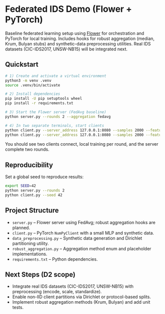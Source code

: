 # Federated IDS Demo (Flower + PyTorch)

Baseline federated learning setup using [Flower](https://flower.dev) for orchestration and PyTorch for local training. Includes hooks for robust aggregation (median, Krum, Bulyan stubs) and synthetic-data preprocessing utilities. Real IDS datasets (CIC-IDS2017, UNSW-NB15) will be integrated next.

## Quickstart

```bash
# 1) Create and activate a virtual environment
python3 -m venv .venv
source .venv/bin/activate

# 2) Install dependencies
pip install -U pip setuptools wheel
pip install -r requirements.txt

# 3) Start the Flower server (FedAvg baseline)
python server.py --rounds 2 --aggregation fedavg

# 4) In two separate terminals, start clients
python client.py --server_address 127.0.0.1:8080 --samples 2000 --features 20 --seed 42
python client.py --server_address 127.0.0.1:8080 --samples 2000 --features 20 --seed 42
```

You should see two clients connect, local training per round, and the server complete two rounds.

## Reproducibility

Set a global seed to reproduce results:

```bash
export SEED=42
python server.py --rounds 2
python client.py --seed 42
```

## Project Structure

- `server.py` – Flower server using FedAvg; robust aggregation hooks are planned.
- `client.py` – PyTorch `NumPyClient` with a small MLP and synthetic data.
- `data_preprocessing.py` – Synthetic data generation and Dirichlet partitioning utility.
- `robust_aggregation.py` – Aggregation method enum and placeholder implementations.
- `requirements.txt` – Python dependencies.

## Next Steps (D2 scope)

- Integrate real IDS datasets (CIC-IDS2017, UNSW-NB15) with preprocessing (encode, scale, standardize).
- Enable non-IID client partitions via Dirichlet or protocol-based splits.
- Implement robust aggregation methods (Krum, Bulyan) and add unit tests.
